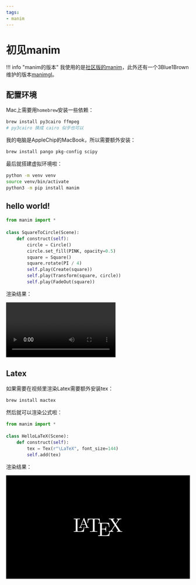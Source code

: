 ```yaml
---
tags:
- manim
---
```


# 初见manim
!!! info "manim的版本"
    我使用的是[社区版的manim](https://docs.manim.community)，此外还有一个3Blue1Brown维护的版本[manimgl](https://3b1b.github.io/manim/index.html)。
## 配置环境
Mac上需要用`homebrew`安装一些依赖：
```bash
brew install py3cairo ffmpeg
# py3cairo 换成 cairo 似乎也可以
```
我的电脑是AppleChip的MacBook，所以需要额外安装：
```bash
brew install pango pkg-config scipy
```
最后就搭建虚拟环境啦：
```bash
python -m venv venv
source venv/bin/activate
python3 -m pip install manim
```
## hello world!

```python
from manim import *

class SquareToCircle(Scene):
    def construct(self):
        circle = Circle()
        circle.set_fill(PINK, opacity=0.5)
        square = Square()
        square.rotate(PI / 4)
        self.play(Create(square))
        self.play(Transform(square, circle))
        self.play(FadeOut(square))
```

渲染结果：

![type:video](./assets/SquareToCircle.mp4)

## Latex

如果需要在视频里渲染Latex需要额外安装tex：
```bash
brew install mactex
```

然后就可以渲染公式啦：
```python
from manim import *

class HelloLaTeX(Scene):
    def construct(self):
        tex = Tex(r"\LaTeX", font_size=144)
        self.add(tex)
```

渲染结果：

![](./assets/HelloLaTeX_ManimCE_v0.18.1.png)